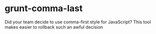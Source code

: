 # grunt-comma-last
Did your team decide to use comma-first style for JavaScript? This tool makes easier to rollback such an awful decision
